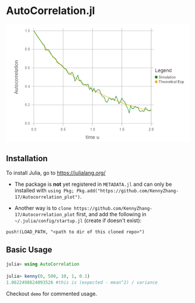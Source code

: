 # AutoCorrelation.jl

![](https://github.com/KennyZhang-17/Autocorrelation_plot/blob/master/theoretical_vs_sample_autocorrelation.png)

## Installation
To install Julia, go to https://julialang.org/

* The package is **not** yet registered in `METADATA.jl` and can only be installed with `using Pkg; Pkg.add("https://github.com/KennyZhang-17/Autocorrelation_plot")`.

* Another way is to `clone https://github.com/KennyZhang-17/Autocorrelation_plot` first, and add the following in `~/.julia/config/startup.jl`
(create if doesn't exist):
```
push!(LOAD_PATH, "<path to dir of this cloned repo>")
```

## Basic Usage
```julia
julia> using AutoCorrelation

julia> kenny(0, 500, 10, 1, 0.1)
1.0622498624093526 #this is (expected - mean^2) / variance
```

Checkout `demo` for commented usage.
